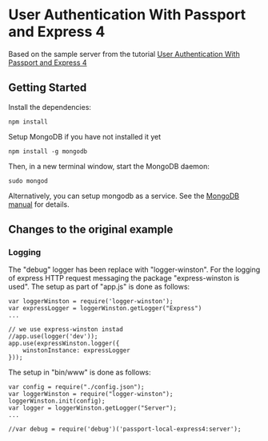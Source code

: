 # User Authentication With Passport and Express 4

Based on the sample server from the tutorial
 [User Authentication With Passport and Express 4](http://mherman.org/blog/2015/01/31/local-authentication-with-passport-and-express-4)

## Getting Started

Install the dependencies:

    npm install

Setup MongoDB if you have not installed it yet

    npm install -g mongodb

Then, in a new terminal window, start the MongoDB daemon:

    sudo mongod

Alternatively, you can setup mongodb as a service. See the [MongoDB manual](http://docs.mongodb.org/manual/)
 for details.

## Changes to the original example

### Logging

The "debug" logger has been replace with "logger-winston". For the logging of express HTTP request messaging the
 package "express-winston is used". The setup as part of "app.js" is done as follows:

    var loggerWinston = require('logger-winston');
    var expressLogger = loggerWinston.getLogger("Express")
    ...

    // we use express-winston instad
    //app.use(logger('dev'));
    app.use(expressWinston.logger({
        winstonInstance: expressLogger
    }));

The setup in "bin/www" is done as follows:

    var config = require("./config.json");
    var loggerWinston = require("logger-winston");
    loggerWinston.init(config);
    var logger = loggerWinston.getLogger("Server");
    ...

    //var debug = require('debug')('passport-local-express4:server');

